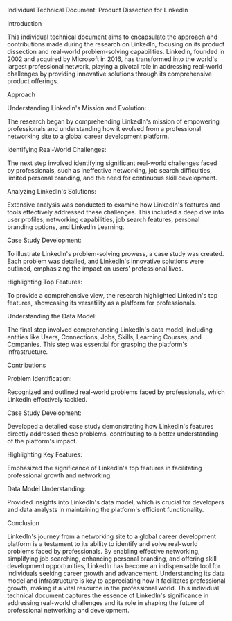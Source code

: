 Individual Technical Document: Product Dissection for LinkedIn


Introduction

This individual technical document aims to encapsulate the approach and contributions made during the research on LinkedIn, focusing on its product dissection and real-world problem-solving capabilities. LinkedIn, founded in 2002 and acquired by Microsoft in 2016, has transformed into the world's largest professional network, playing a pivotal role in addressing real-world challenges by providing innovative solutions through its comprehensive product offerings.


Approach

Understanding LinkedIn's Mission and Evolution:

The research began by comprehending LinkedIn's mission of empowering professionals and understanding how it evolved from a professional networking site to a global career development platform.

Identifying Real-World Challenges:

The next step involved identifying significant real-world challenges faced by professionals, such as ineffective networking, job search difficulties, limited personal branding, and the need for continuous skill development.

Analyzing LinkedIn's Solutions:

Extensive analysis was conducted to examine how LinkedIn's features and tools effectively addressed these challenges. This included a deep dive into user profiles, networking capabilities, job search features, personal branding options, and LinkedIn Learning.

Case Study Development:

To illustrate LinkedIn's problem-solving prowess, a case study was created. Each problem was detailed, and LinkedIn's innovative solutions were outlined, emphasizing the impact on users' professional lives.

Highlighting Top Features:

To provide a comprehensive view, the research highlighted LinkedIn's top features, showcasing its versatility as a platform for professionals.

Understanding the Data Model:

The final step involved comprehending LinkedIn's data model, including entities like Users, Connections, Jobs, Skills, Learning Courses, and Companies. This step was essential for grasping the platform's infrastructure.



Contributions

Problem Identification:

Recognized and outlined real-world problems faced by professionals, which LinkedIn effectively tackled.

Case Study Development:

Developed a detailed case study demonstrating how LinkedIn's features directly addressed these problems, contributing to a better understanding of the platform's impact.

Highlighting Key Features:

Emphasized the significance of LinkedIn's top features in facilitating professional growth and networking.

Data Model Understanding:

Provided insights into LinkedIn's data model, which is crucial for developers and data analysts in maintaining the platform's efficient functionality.


Conclusion

LinkedIn's journey from a networking site to a global career development platform is a testament to its ability to identify and solve real-world problems faced by professionals. By enabling effective networking, simplifying job searching, enhancing personal branding, and offering skill development opportunities, LinkedIn has become an indispensable tool for individuals seeking career growth and advancement. Understanding its data model and infrastructure is key to appreciating how it facilitates professional growth, making it a vital resource in the professional world. This individual technical document captures the essence of LinkedIn's significance in addressing real-world challenges and its role in shaping the future of professional networking and development.






